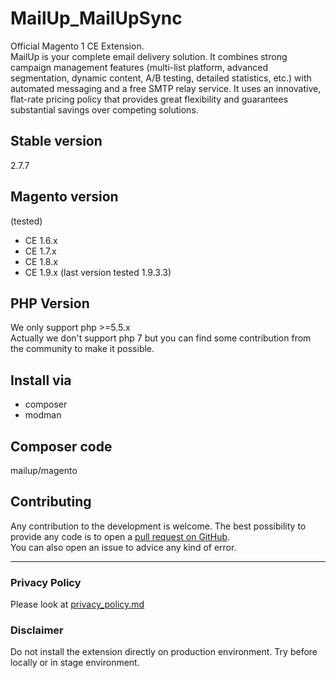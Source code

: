MailUp_MailUpSync
=================
Official Magento 1 CE Extension.  
MailUp is your complete email delivery solution. It combines strong campaign management features (multi-list platform, advanced segmentation, dynamic content, A/B testing, detailed statistics, etc.) with automated messaging and a free SMTP relay service. It uses an innovative, flat-rate pricing policy that provides great flexibility and guarantees substantial savings over competing solutions.

## Stable version
2.7.7

## Magento version
(tested)
- CE 1.6.x
- CE 1.7.x
- CE 1.8.x
- CE 1.9.x (last version tested 1.9.3.3)

## PHP Version
We only support php >=5.5.x    
Actually we don't support php 7 but you can find some contribution from the community to make it possible.

## Install via
- composer
- modman

## Composer code
mailup/magento

## Contributing
Any contribution to the development is welcome. The best possibility to provide any code is to open a [pull request on GitHub](https://help.github.com/articles/using-pull-requests).
<br />
You can also open an issue to advice any kind of error.

---

### Privacy Policy
Please look at [privacy_policy.md](privacy_policy.md)

### Disclaimer
Do not install the extension directly on production environment. Try before locally or in stage environment.  